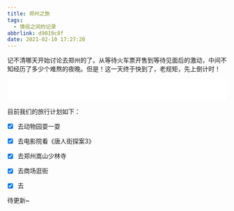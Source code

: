 ```yaml
---
title: 郑州之旅
tags:
  - 情侣之间的记录
abbrlink: d9019c8f
date: 2021-02-10 17:27:20
---
```


记不清哪天开始讨论去郑州的了。从等待火车票开售到等待见面后的激动，中间不知经历了多少个难熬的夜晚。但是！这一天终于快到了，老规矩，先上倒计时！

<iframe src="../myPages/A trip to Zhengzhou/index.html" scrolling="yes" frameborder=0 width=100% height=50> </iframe>

目前我们的旅行计划如下：

- [x] 去动物园耍一耍

- [x] 去电影院看《唐人街探案3》

- [x] 去郑州嵩山少林寺 
- [x] 去商场逛街
- [x] 去

待更新~

